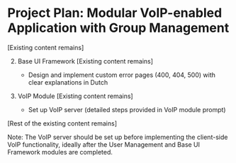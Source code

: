 # Project Plan: Modular VoIP-enabled Application with Group Management

[Existing content remains]

2. Base UI Framework
   [Existing content remains]
   - Design and implement custom error pages (400, 404, 500) with clear explanations in Dutch

3. VoIP Module
   [Existing content remains]
   - Set up VoIP server (detailed steps provided in VoIP module prompt)

[Rest of the existing content remains]

Note: The VoIP server should be set up before implementing the client-side VoIP functionality, ideally after the User Management and Base UI Framework modules are completed.
